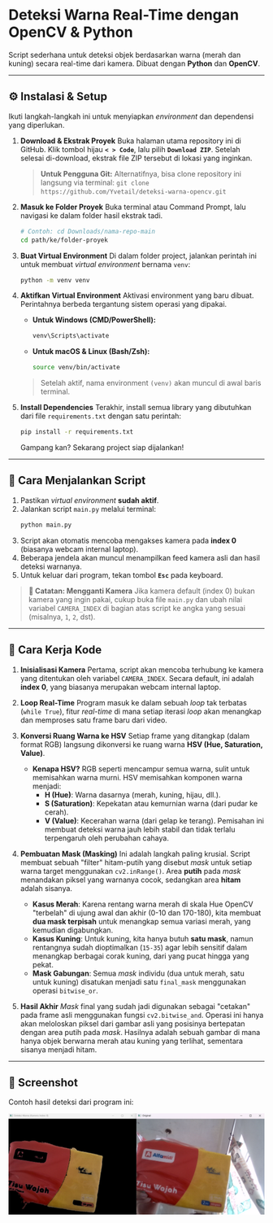 # Deteksi Warna Real-Time dengan OpenCV & Python

Script sederhana untuk deteksi objek berdasarkan warna (merah dan kuning) secara real-time dari kamera. Dibuat dengan **Python** dan **OpenCV**.

---

## ⚙️ Instalasi & Setup

Ikuti langkah-langkah ini untuk menyiapkan *environment* dan dependensi yang diperlukan.

1.  **Download & Ekstrak Proyek**
    Buka halaman utama repository ini di GitHub. Klik tombol hijau **`< > Code`**, lalu pilih **`Download ZIP`**. Setelah selesai di-download, ekstrak file ZIP tersebut di lokasi yang inginkan.

    > **Untuk Pengguna Git:** Alternatifnya, bisa clone repository ini langsung via terminal:
    > `git clone https://github.com/Yvetail/deteksi-warna-opencv.git`

2.  **Masuk ke Folder Proyek**
    Buka terminal atau Command Prompt, lalu navigasi ke dalam folder hasil ekstrak tadi.
    ```bash
    # Contoh: cd Downloads/nama-repo-main
    cd path/ke/folder-proyek
    ```

3.  **Buat Virtual Environment**
    Di dalam folder project, jalankan perintah ini untuk membuat *virtual environment* bernama `venv`:
    ```bash
    python -m venv venv
    ```

4.  **Aktifkan Virtual Environment**
    Aktivasi environment yang baru dibuat. Perintahnya berbeda tergantung sistem operasi yang dipakai.

    * **Untuk Windows (CMD/PowerShell):**
        ```bash
        venv\Scripts\activate
        ```

    * **Untuk macOS & Linux (Bash/Zsh):**
        ```bash
        source venv/bin/activate
        ```
    > Setelah aktif, nama environment `(venv)` akan muncul di awal baris terminal.

5.  **Install Dependencies**
    Terakhir, install semua library yang dibutuhkan dari file `requirements.txt` dengan satu perintah:
    ```bash
    pip install -r requirements.txt
    ```
    Gampang kan? Sekarang project siap dijalankan!

---

## 🚀 Cara Menjalankan Script

1.  Pastikan *virtual environment* **sudah aktif**.
2.  Jalankan script `main.py` melalui terminal:
    ```bash
    python main.py
    ```
3.  Script akan otomatis mencoba mengakses kamera pada **index 0** (biasanya webcam internal laptop).
4.  Beberapa jendela akan muncul menampilkan feed kamera asli dan hasil deteksi warnanya.
5.  Untuk keluar dari program, tekan tombol **`Esc`** pada keyboard.

> **📝 Catatan: Mengganti Kamera**
> Jika kamera default (index 0) bukan kamera yang ingin pakai, cukup buka file `main.py` dan ubah nilai variabel `CAMERA_INDEX` di bagian atas script ke angka yang sesuai (misalnya, `1`, `2`, dst).

---

## 🔬 Cara Kerja Kode

1.  **Inisialisasi Kamera**
    Pertama, script akan mencoba terhubung ke kamera yang ditentukan oleh variabel `CAMERA_INDEX`. Secara default, ini adalah **index 0**, yang biasanya merupakan webcam internal laptop.

2.  **Loop Real-Time**
    Program masuk ke dalam sebuah *loop* tak terbatas (`while True`), fitur *real-time* di mana setiap iterasi *loop* akan menangkap dan memproses satu frame baru dari video.

3.  **Konversi Ruang Warna ke HSV**
    Setiap frame yang ditangkap (dalam format RGB) langsung dikonversi ke ruang warna **HSV (Hue, Saturation, Value)**.
    * **Kenapa HSV?** RGB seperti mencampur semua warna, sulit untuk memisahkan warna murni. HSV memisahkan komponen warna menjadi:
        * **H (Hue)**: Warna dasarnya (merah, kuning, hijau, dll.).
        * **S (Saturation)**: Kepekatan atau kemurnian warna (dari pudar ke cerah).
        * **V (Value)**: Kecerahan warna (dari gelap ke terang).
    Pemisahan ini membuat deteksi warna jauh lebih stabil dan tidak terlalu terpengaruh oleh perubahan cahaya. 

4.  **Pembuatan Mask (Masking)**
    Ini adalah langkah paling krusial. Script membuat sebuah "filter" hitam-putih yang disebut *mask* untuk setiap warna target menggunakan `cv2.inRange()`. Area **putih** pada *mask* menandakan piksel yang warnanya cocok, sedangkan area **hitam** adalah sisanya.
    * **Kasus Merah**: Karena rentang warna merah di skala Hue OpenCV "terbelah" di ujung awal dan akhir (0-10 dan 170-180), kita membuat **dua mask terpisah** untuk menangkap semua variasi merah, yang kemudian digabungkan.
    * **Kasus Kuning**: Untuk kuning, kita hanya butuh **satu mask**, namun rentangnya sudah dioptimalkan (`15-35`) agar lebih sensitif dalam menangkap berbagai corak kuning, dari yang pucat hingga yang pekat.
    * **Mask Gabungan**: Semua *mask* individu (dua untuk merah, satu untuk kuning) disatukan menjadi satu `final_mask` menggunakan operasi `bitwise_or`.

5.  **Hasil Akhir**
    *Mask* final yang sudah jadi digunakan sebagai "cetakan" pada frame asli menggunakan fungsi `cv2.bitwise_and`. Operasi ini hanya akan meloloskan piksel dari gambar asli yang posisinya bertepatan dengan area putih pada *mask*. Hasilnya adalah sebuah gambar di mana hanya objek berwarna merah atau kuning yang terlihat, sementara sisanya menjadi hitam.

---

## 📸 Screenshot

Contoh hasil deteksi dari program ini:

![Contoh Deteksi Warna Merah dan Kuning](image.png)
